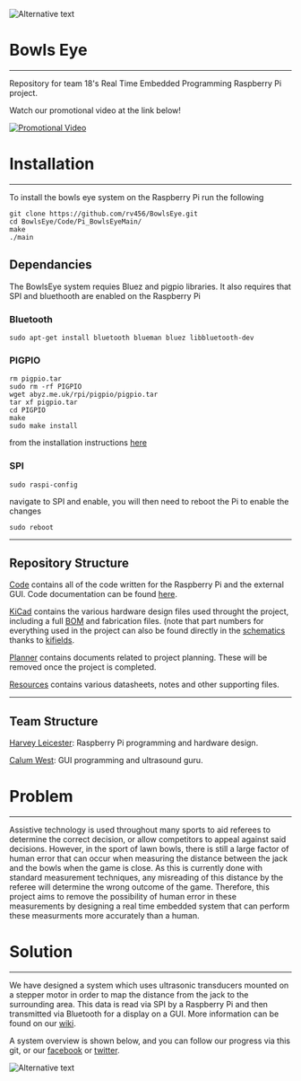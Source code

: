 ![Alternative text](Resources/Misc/bowlseyelogo.png)

# Bowls Eye
-----------

Repository for team 18's Real Time Embedded Programming Raspberry Pi project.

Watch our promotional video at the link below!

[![Promotional Video](http://img.youtube.com/vi/sJp9lf-OOYo&/0.jpg)](http://www.youtube.com/watch?v=sJp9lf-OOYo&)

# Installation
----------------

To install the bowls eye system on the Raspberry Pi run the following

    git clone https://github.com/rv456/BowlsEye.git
    cd BowlsEye/Code/Pi_BowlsEyeMain/
    make
    ./main
    
## Dependancies

The BowlsEye system requies Bluez and pigpio libraries.  It also requires that SPI and bluethooth are enabled on the Raspberry Pi


### Bluetooth 
    sudo apt-get install bluetooth blueman bluez libbluetooth-dev

### PIGPIO


    rm pigpio.tar
    sudo rm -rf PIGPIO
    wget abyz.me.uk/rpi/pigpio/pigpio.tar
    tar xf pigpio.tar
    cd PIGPIO
    make
    sudo make install
    
from the installation instructions [here](http://abyz.me.uk/rpi/pigpio/download.html)

### SPI

    sudo raspi-config

navigate to SPI and enable, you will then need to reboot the Pi to enable the changes

    sudo reboot

---------------------

## Repository Structure

[Code](https://github.com/rv456/BowlsEye/tree/master/Code) contains all of the code written for the Raspberry Pi and the external GUI.  Code documentation can be found [here](https://rv456.github.io/BowlsEye/).

[KiCad](https://github.com/rv456/BowlsEye/tree/master/KiCad) contains the various hardware design files used throught the project, including a full [BOM](https://github.com/rv456/BowlsEye/blob/master/KiCad/Shield/Fabrication/BOM/BOMfull.csv) and fabrication files. (note that part numbers for everything used in the project can also be found directly in the [schematics](https://github.com/rv456/BowlsEye/blob/master/KiCad/Shield) thanks to [kifields](http://kifield.readthedocs.io/en/latest/).

[Planner](https://github.com/rv456/BowlsEye/tree/master/Planner) contains documents related to project planning.  These will be removed once the project is completed.

[Resources](https://github.com/rv456/BowlsEye/tree/master/Resources) contains various datasheets, notes and other supporting files.

-----------

## Team Structure

[Harvey Leicester](https://github.com/rv456): Raspberry Pi programming and hardware design.

[Calum West](https://github.com/CalumWest): GUI programming and ultrasound guru.


# Problem
----------

Assistive technology is used throughout many sports to aid referees to determine the correct decision, or allow competitors to appeal against said decisions.  However, in the sport of lawn bowls, there is still a large factor of human error that can occur when measuring the distance between the jack and the bowls when the game is close.  As this is currently done with standard measurement techniques, any misreading of this distance by the referee will determine the wrong outcome of the game.  Therefore, this project aims to remove the possibility of human error in these measurements by designing a real time embedded system that can perform these measurments more accurately than a human.

# Solution
-----------

We have designed a system which uses ultrasonic transducers mounted on a stepper motor in order to map the distance from the jack to the surrounding area. This data is read via SPI by a Raspberry Pi and then transmitted via Bluetooth for a display on a GUI. More information can be found on our [wiki](https://github.com/rv456/BowlsEye/wiki).

A system overview is shown below, and you can follow our progress via this git, or our [facebook](https://www.facebook.com/Bowls-Eye-102409543919161/) or [twitter](https://twitter.com/bowlseyepi).


![Alternative text](Resources/Misc/blockDiagram.png)
